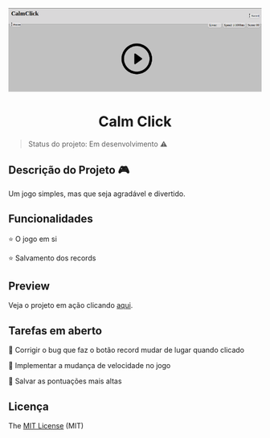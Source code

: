 <p align="center">
  <img src="https://github.com/Vsspaulasouza/calmclick/blob/master/screenshot.png"/>
</p>
<h1 align="center"> Calm Click </h1>

> Status do projeto: Em desenvolvimento :warning:

## Descrição do Projeto :video_game:

<p align="justify">Um jogo simples, mas que seja agradável e divertido.</p>

## Funcionalidades 

:star: O jogo em si

:star: Salvamento dos records

## Preview

Veja o projeto em ação clicando [aqui](https://calmclick.netlify.app/).

## Tarefas em aberto

:memo:  Corrigir o bug que faz o botão record mudar de lugar quando clicado

:memo: Implementar a mudança de velocidade no jogo 

:memo: Salvar as pontuações mais altas

## Licença 

The [MIT License](https://github.com/Vsspaulasouza/calmclick/blob/master/LICENSE) (MIT)
